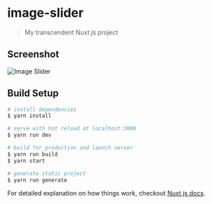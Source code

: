 # image-slider

> My transcendent Nuxt.js project

## Screenshot
![Image Slider](https://i.ibb.co/J3v1nmQ/Screen-Shot.png)

## Build Setup

``` bash
# install dependencies
$ yarn install

# serve with hot reload at localhost:3000
$ yarn run dev

# build for production and launch server
$ yarn run build
$ yarn start

# generate static project
$ yarn run generate
```

For detailed explanation on how things work, checkout [Nuxt.js docs](https://nuxtjs.org).
